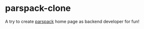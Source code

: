 # parspack-clone

A try to create [parspack](https://parspack.com) home page as backend developer for fun!
